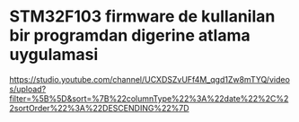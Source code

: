 # STM32F103 firmware de kullanilan bir programdan digerine atlama uygulamasi

https://studio.youtube.com/channel/UCXDSZvUFf4M_qgd1Zw8mTYQ/videos/upload?filter=%5B%5D&sort=%7B%22columnType%22%3A%22date%22%2C%22sortOrder%22%3A%22DESCENDING%22%7D
